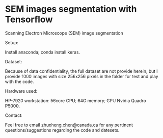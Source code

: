 # SEM images segmentation with Tensorflow
Scanning Electron Microscope (SEM) image segmentation 

Setup: 

Install anaconda; conda install keras.


Dataset: 

Because of data confidentiality, the full dataset are not provide herein, but I provide 1000 images with size 256x256 pixels in the folder for test and play with the code.


Hardware used: 

HP-7920 workstation: 56core CPU; 64G memory; GPU Nvidia Quadro P5000.


Contact: 

Feel free to email zhuoheng.chen@canada.ca for any pertinent questions/suggestions regarding the code and datesets.

